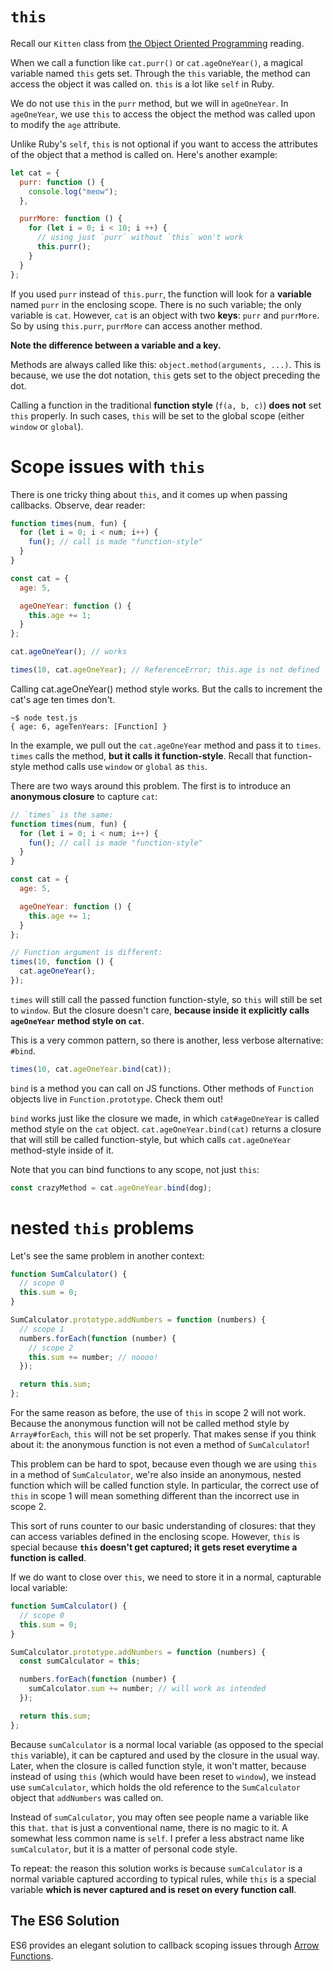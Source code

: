 # `this`

Recall our `Kitten` class from [the Object Oriented Programming][oop] reading.

[oop]: objects-and-primitives.md

When we call a function like `cat.purr()` or `cat.ageOneYear()`, a magical variable named `this` gets set. Through the `this` variable, the method can access the object it was called on. `this` is a lot like `self` in Ruby.

We do not use `this` in the `purr` method, but we will in `ageOneYear`. In `ageOneYear`, we use `this` to access the object the method was called upon to modify the `age` attribute.

Unlike Ruby's `self`, `this` is not optional if you want to access the attributes of the object that a method is called on. Here's another example:

```javascript
let cat = {
  purr: function () {
    console.log("meow");
  },

  purrMore: function () {
    for (let i = 0; i < 10; i ++) {
      // using just `purr` without `this` won't work
      this.purr();
    }
  }
};
```

If you used `purr` instead of `this.purr`, the function will look for
a **variable** named `purr` in the enclosing scope. There is no such
variable; the only variable is `cat`. However, `cat` is an object with
two **keys**: `purr` and `purrMore`. So by using `this.purr`,
`purrMore` can access another method.

**Note the difference between a variable and a key.**

Methods are always called like this: `object.method(arguments, ...)`. This is because, we use the dot notation, `this` gets set to the object preceding the dot.

Calling a function in the traditional **function style** (`f(a, b,
c)`) **does not** set `this` properly. In such cases, `this` will be set to the global scope (either `window` or `global`). 

# Scope issues with `this`

There is one tricky thing about `this`, and it comes up when passing
callbacks. Observe, dear reader:

```javascript
function times(num, fun) {
  for (let i = 0; i < num; i++) {
    fun(); // call is made "function-style"
  }
}

const cat = {
  age: 5,

  ageOneYear: function () {
    this.age += 1;
  }
};

cat.ageOneYear(); // works

times(10, cat.ageOneYear); // ReferenceError; this.age is not defined
```

Calling cat.ageOneYear() method style works. But the calls to increment the cat's age ten times don't.

```
~$ node test.js
{ age: 6, ageTenYears: [Function] }
```

In the example, we pull out the `cat.ageOneYear` method and pass it
to `times`. `times` calls the method, **but it calls it
function-style**. Recall that function-style method calls use `window` or `global` as `this`.

There are two ways around this problem. The first is to introduce an **anonymous closure** to capture `cat`:

```javascript
// `times` is the same:
function times(num, fun) {
  for (let i = 0; i < num; i++) {
    fun(); // call is made "function-style"
  }
}

const cat = {
  age: 5,

  ageOneYear: function () {
    this.age += 1;
  }
};

// Function argument is different:
times(10, function () {
  cat.ageOneYear();
});
```

`times` will still call the passed function function-style, so `this`
will still be set to `window`. But the closure doesn't care, **because
inside it explicitly calls `ageOneYear` method style on `cat`**.

This is a very common pattern, so there is another, less verbose
alternative: `#bind`.

```javascript
times(10, cat.ageOneYear.bind(cat));
```

`bind` is a method you can call on JS functions. Other methods of `Function` objects live in `Function.prototype`. Check them out!

`bind` works just like the closure we made, in which
`cat#ageOneYear` is called method style on the `cat`
object. `cat.ageOneYear.bind(cat)` returns a closure that will
still be called function-style, but which calls `cat.ageOneYear` method-style inside of it.

Note that you can bind functions to any scope, not just `this`: 

```javascript
const crazyMethod = cat.ageOneYear.bind(dog);
```

# nested `this` problems

Let's see the same problem in another context:

```javascript
function SumCalculator() {
  // scope 0
  this.sum = 0;
}

SumCalculator.prototype.addNumbers = function (numbers) {
  // scope 1
  numbers.forEach(function (number) {
    // scope 2
    this.sum += number; // noooo!
  });

  return this.sum;
};
```

For the same reason as before, the use of `this` in scope 2 will not
work. Because the anonymous function will not be called method style
by `Array#forEach`, `this` will not be set properly. That makes sense if you think about it: the anonymous function is not even a method of `SumCalculator`!

This problem can be hard to spot, because even though we are using
`this` in a method of `SumCalculator`, we're also inside an anonymous,
nested function which will be called function style. In particular, the correct use of `this` in scope 1 will mean something different than the incorrect use in scope 2.

This sort of runs counter to our basic understanding of closures: that they can access variables defined in the enclosing scope. However, `this` is special because **`this` doesn't get captured; it gets reset everytime a function is called**.

If we do want to close over `this`, we need to store it in a normal, capturable local variable:

```javascript
function SumCalculator() {
  // scope 0
  this.sum = 0;
}

SumCalculator.prototype.addNumbers = function (numbers) {
  const sumCalculator = this;

  numbers.forEach(function (number) {
    sumCalculator.sum += number; // will work as intended
  });

  return this.sum;
};
```

Because `sumCalculator` is a normal local variable (as opposed to the
special `this` variable), it can be captured and used by the closure
in the usual way. Later, when the closure is called function style, it
won't matter, because instead of using `this` (which would have been
reset to `window`), we instead use `sumCalculator`, which holds the
old reference to the `SumCalculator` object that `addNumbers` was
called on.

Instead of `sumCalculator`, you may often see people name a variable
like this `that`. `that` is just a conventional name, there is no
magic to it. A somewhat less common name is `self`. I prefer a less
abstract name like `sumCalculator`, but it is a matter of personal
code style.

To repeat: the reason this solution works is because `sumCalculator`
is a normal variable captured according to typical rules, while `this`
is a special variable **which is never captured and is reset on every
function call**.

## The ES6 Solution

ES6 provides an elegant solution to callback scoping issues through [Arrow Functions](fat-arrows.md).
